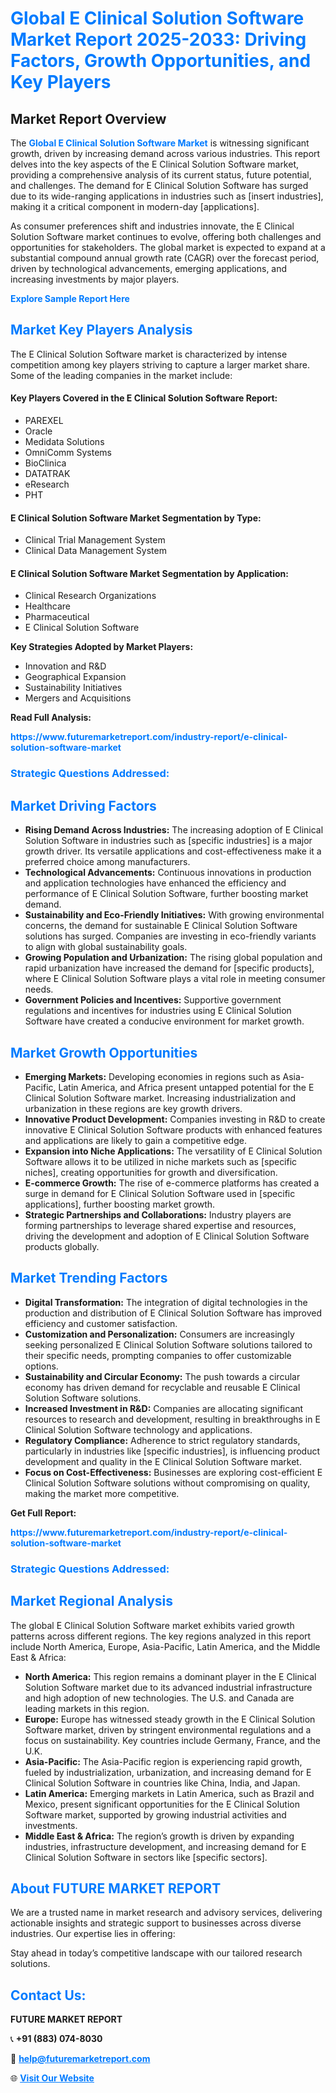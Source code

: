 <h1 style="color: #007BFF;">Global E Clinical Solution Software Market Report 2025-2033: Driving Factors, Growth Opportunities, and Key Players</h1>

<section id="overview">
<h2>Market Report Overview</h2>
<p>The <a href="https://www.futuremarketreport.com/industry-report/e-clinical-solution-software-market" style="color: #007BFF; text-decoration: none;"><strong>Global E Clinical Solution Software Market</strong></a> is witnessing significant growth, driven by increasing demand across various industries. This report delves into the key aspects of the E Clinical Solution Software market, providing a comprehensive analysis of its current status, future potential, and challenges. The demand for E Clinical Solution Software has surged due to its wide-ranging applications in industries such as [insert industries], making it a critical component in modern-day [applications].</p>
<p>As consumer preferences shift and industries innovate, the E Clinical Solution Software market continues to evolve, offering both challenges and opportunities for stakeholders. The global market is expected to expand at a substantial compound annual growth rate (CAGR) over the forecast period, driven by technological advancements, emerging applications, and increasing investments by major players.</p>
</section>

<section id="overview">
<p><a href="https://www.futuremarketreport.com/request-sample/reportId=34495" style="color: #007BFF; text-decoration: none;"><strong>Explore Sample Report Here</strong></a></p>
</section>

<section id="key-players">
<h2 style="color: #007BFF;">Market Key Players Analysis</h2>
<p>The E Clinical Solution Software market is characterized by intense competition among key players striving to capture a larger market share. Some of the leading companies in the market include:</p>
<h4>Key Players Covered in the E Clinical Solution Software Report:</h4>
<ul><li>PAREXEL</li><li>Oracle</li><li>Medidata Solutions</li><li>OmniComm Systems</li><li>BioClinica</li><li>DATATRAK</li><li>eResearch</li><li>PHT</li></ul>
<h4>E Clinical Solution Software Market Segmentation by Type:</h4>
<ul><li>Clinical Trial Management System</li><li>Clinical Data Management System</li></ul>

<h4>E Clinical Solution Software Market Segmentation by Application:</h4>
<ul><li>Clinical Research Organizations</li><li>Healthcare</li><li>Pharmaceutical</li><li>E Clinical Solution Software</li></ul>
<p><strong>Key Strategies Adopted by Market Players:</strong></p>
<ul>
<li>Innovation and R&D</li>
<li>Geographical Expansion</li>
<li>Sustainability Initiatives</li>
<li>Mergers and Acquisitions</li>
</ul>
</section>

<section>
<p><strong>Read Full Analysis: </strong></p><a href="https://www.futuremarketreport.com/industry-report/e-clinical-solution-software-market" style="color: #007BFF; text-decoration: none;"><strong>https://www.futuremarketreport.com/industry-report/e-clinical-solution-software-market</strong></a>
<h3 style="color: #007BFF;">Strategic Questions Addressed:</h3>
</section>

<section id="driving-factors">
<h2 style="color: #007BFF;">Market Driving Factors</h2>
<ul>
<li><strong>Rising Demand Across Industries:</strong> The increasing adoption of E Clinical Solution Software in industries such as [specific industries] is a major growth driver. Its versatile applications and cost-effectiveness make it a preferred choice among manufacturers.</li>
<li><strong>Technological Advancements:</strong> Continuous innovations in production and application technologies have enhanced the efficiency and performance of E Clinical Solution Software, further boosting market demand.</li>
<li><strong>Sustainability and Eco-Friendly Initiatives:</strong> With growing environmental concerns, the demand for sustainable E Clinical Solution Software solutions has surged. Companies are investing in eco-friendly variants to align with global sustainability goals.</li>
<li><strong>Growing Population and Urbanization:</strong> The rising global population and rapid urbanization have increased the demand for [specific products], where E Clinical Solution Software plays a vital role in meeting consumer needs.</li>
<li><strong>Government Policies and Incentives:</strong> Supportive government regulations and incentives for industries using E Clinical Solution Software have created a conducive environment for market growth.</li>
</ul>
</section>

<section id="growth-opportunities">
<h2 style="color: #007BFF;">Market Growth Opportunities</h2>
<ul>
<li><strong>Emerging Markets:</strong> Developing economies in regions such as Asia-Pacific, Latin America, and Africa present untapped potential for the E Clinical Solution Software market. Increasing industrialization and urbanization in these regions are key growth drivers.</li>
<li><strong>Innovative Product Development:</strong> Companies investing in R&D to create innovative E Clinical Solution Software products with enhanced features and applications are likely to gain a competitive edge.</li>
<li><strong>Expansion into Niche Applications:</strong> The versatility of E Clinical Solution Software allows it to be utilized in niche markets such as [specific niches], creating opportunities for growth and diversification.</li>
<li><strong>E-commerce Growth:</strong> The rise of e-commerce platforms has created a surge in demand for E Clinical Solution Software used in [specific applications], further boosting market growth.</li>
<li><strong>Strategic Partnerships and Collaborations:</strong> Industry players are forming partnerships to leverage shared expertise and resources, driving the development and adoption of E Clinical Solution Software products globally.</li>
</ul>
</section>

<section id="trending-factors">
<h2 style="color: #007BFF;">Market Trending Factors</h2>
<ul>
<li><strong>Digital Transformation:</strong> The integration of digital technologies in the production and distribution of E Clinical Solution Software has improved efficiency and customer satisfaction.</li>
<li><strong>Customization and Personalization:</strong> Consumers are increasingly seeking personalized E Clinical Solution Software solutions tailored to their specific needs, prompting companies to offer customizable options.</li>
<li><strong>Sustainability and Circular Economy:</strong> The push towards a circular economy has driven demand for recyclable and reusable E Clinical Solution Software solutions.</li>
<li><strong>Increased Investment in R&D:</strong> Companies are allocating significant resources to research and development, resulting in breakthroughs in E Clinical Solution Software technology and applications.</li>
<li><strong>Regulatory Compliance:</strong> Adherence to strict regulatory standards, particularly in industries like [specific industries], is influencing product development and quality in the E Clinical Solution Software market.</li>
<li><strong>Focus on Cost-Effectiveness:</strong> Businesses are exploring cost-efficient E Clinical Solution Software solutions without compromising on quality, making the market more competitive.</li>
</ul>
</section>

<section>
<p><strong>Get Full Report: </strong></p><a href="https://www.futuremarketreport.com/industry-report/e-clinical-solution-software-market" style="color: #007BFF; text-decoration: none;"><strong>https://www.futuremarketreport.com/industry-report/e-clinical-solution-software-market</strong></a>
<h3 style="color: #007BFF;">Strategic Questions Addressed:</h3>
</section>


<section id="regional-analysis">
<h2 style="color: #007BFF;">Market Regional Analysis</h2>
<p>The global E Clinical Solution Software market exhibits varied growth patterns across different regions. The key regions analyzed in this report include North America, Europe, Asia-Pacific, Latin America, and the Middle East & Africa:</p>
<ul>
<li><strong>North America:</strong> This region remains a dominant player in the E Clinical Solution Software market due to its advanced industrial infrastructure and high adoption of new technologies. The U.S. and Canada are leading markets in this region.</li>
<li><strong>Europe:</strong> Europe has witnessed steady growth in the E Clinical Solution Software market, driven by stringent environmental regulations and a focus on sustainability. Key countries include Germany, France, and the U.K.</li>
<li><strong>Asia-Pacific:</strong> The Asia-Pacific region is experiencing rapid growth, fueled by industrialization, urbanization, and increasing demand for E Clinical Solution Software in countries like China, India, and Japan.</li>
<li><strong>Latin America:</strong> Emerging markets in Latin America, such as Brazil and Mexico, present significant opportunities for the E Clinical Solution Software market, supported by growing industrial activities and investments.</li>
<li><strong>Middle East & Africa:</strong> The region’s growth is driven by expanding industries, infrastructure development, and increasing demand for E Clinical Solution Software in sectors like [specific sectors].</li>
</ul>
</section>

<footer>
<h2 style="color: #007BFF;">About FUTURE MARKET REPORT</h2>
<p>We are a trusted name in market research and advisory services, delivering actionable insights and strategic support to businesses across diverse industries. Our expertise lies in offering:</p>

<p>Stay ahead in today’s competitive landscape with our tailored research solutions.</p>

<h2 style="color: #007BFF;">Contact Us:</h2>
<p><strong>FUTURE MARKET REPORT</strong></p>
<p>📞 <strong>+91 (883) 074-8030</strong></p>
<p>📧 <strong><a href="mailto:help@futuremarketreport.com" style="color: #007BFF;">help@futuremarketreport.com</a></strong></p>
<p>🌐 <strong><a href="https://www.futuremarketreport.com/" style="color: #007BFF;">Visit Our Website</a></strong></p>
</footer>